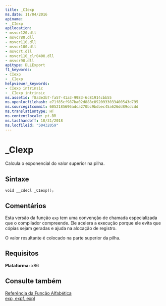 ```yaml
---
title: _CIexp
ms.date: 11/04/2016
apiname:
- _CIexp
apilocation:
- msvcr120.dll
- msvcr80.dll
- msvcr110.dll
- msvcr100.dll
- msvcrt.dll
- msvcr110_clr0400.dll
- msvcr90.dll
apitype: DLLExport
f1_keywords:
- CIexp
- _CIexp
helpviewer_keywords:
- CIexp intrinsic
- _CIexp intrinsic
ms.assetid: f8a3e3b7-fa57-41a3-9983-6c81914cbb55
ms.openlocfilehash: e71f85cf987ba02d888c0920933033400543d795
ms.sourcegitcommit: 6052185696adca270bc9bdbec45a626dd89cdcdd
ms.translationtype: HT
ms.contentlocale: pt-BR
ms.lasthandoff: 10/31/2018
ms.locfileid: "50432059"
---
```

# <a name="ciexp"></a>_CIexp

Calcula o exponencial do valor superior na pilha.

## <a name="syntax"></a>Sintaxe

```
void __cdecl _CIexp();
```

## <a name="remarks"></a>Comentários

Esta versão da função `exp` tem uma convenção de chamada especializada que o compilador compreende. Ele acelera a execução porque ele evita que cópias sejam geradas e ajuda na alocação de registro.

O valor resultante é colocado na parte superior da pilha.

## <a name="requirements"></a>Requisitos

**Plataforma:** x86

## <a name="see-also"></a>Consulte também

[Referência da Função Alfabética](../c-runtime-library/reference/crt-alphabetical-function-reference.md)<br/>
[exp, expf, expl](../c-runtime-library/reference/exp-expf.md)